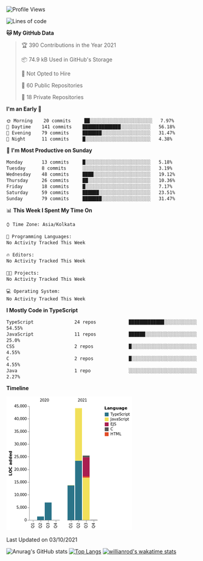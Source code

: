 <!--START_SECTION:waka-->
![Profile Views](http://img.shields.io/badge/Profile%20Views-0-blue)

![Lines of code](https://img.shields.io/badge/From%20Hello%20World%20I%27ve%20Written-91845%20lines%20of%20code-blue)

**🐱 My GitHub Data** 

> 🏆 390 Contributions in the Year 2021
 > 
> 📦 74.9 kB Used in GitHub's Storage 
 > 
> 🚫 Not Opted to Hire
 > 
> 📜 60 Public Repositories 
 > 
> 🔑 18 Private Repositories  
 > 
**I'm an Early 🐤** 

```text
🌞 Morning    20 commits     ██░░░░░░░░░░░░░░░░░░░░░░░   7.97% 
🌆 Daytime    141 commits    ██████████████░░░░░░░░░░░   56.18% 
🌃 Evening    79 commits     ███████░░░░░░░░░░░░░░░░░░   31.47% 
🌙 Night      11 commits     █░░░░░░░░░░░░░░░░░░░░░░░░   4.38%

```
📅 **I'm Most Productive on Sunday** 

```text
Monday       13 commits     █░░░░░░░░░░░░░░░░░░░░░░░░   5.18% 
Tuesday      8 commits      ░░░░░░░░░░░░░░░░░░░░░░░░░   3.19% 
Wednesday    48 commits     ████░░░░░░░░░░░░░░░░░░░░░   19.12% 
Thursday     26 commits     ██░░░░░░░░░░░░░░░░░░░░░░░   10.36% 
Friday       18 commits     █░░░░░░░░░░░░░░░░░░░░░░░░   7.17% 
Saturday     59 commits     ██████░░░░░░░░░░░░░░░░░░░   23.51% 
Sunday       79 commits     ███████░░░░░░░░░░░░░░░░░░   31.47%

```


📊 **This Week I Spent My Time On** 

```text
⌚︎ Time Zone: Asia/Kolkata

💬 Programming Languages: 
No Activity Tracked This Week

🔥 Editors: 
No Activity Tracked This Week

🐱‍💻 Projects: 
No Activity Tracked This Week

💻 Operating System: 
No Activity Tracked This Week

```

**I Mostly Code in TypeScript** 

```text
TypeScript               24 repos            █████████████░░░░░░░░░░░░   54.55% 
JavaScript               11 repos            ██████░░░░░░░░░░░░░░░░░░░   25.0% 
CSS                      2 repos             █░░░░░░░░░░░░░░░░░░░░░░░░   4.55% 
C                        2 repos             █░░░░░░░░░░░░░░░░░░░░░░░░   4.55% 
Java                     1 repo              ░░░░░░░░░░░░░░░░░░░░░░░░░   2.27%

```


**Timeline**

![Chart not found](https://raw.githubusercontent.com/wise-introvert/wise-introvert/master/charts/bar_graph.png) 


 Last Updated on 03/10/2021
<!--END_SECTION:waka-->

![Anurag's GitHub stats](https://github-readme-stats.vercel.app/api?username=wise-introvert&count_private=true&show_icons=true)
[![Top Langs](https://github-readme-stats.vercel.app/api/top-langs/?username=wise-introvert&langs_count=10)](https://github.com/anuraghazra/github-readme-stats)
[![willianrod's wakatime stats](https://github-readme-stats.vercel.app/api/wakatime?username=wiseintrovert)](https://github.com/anuraghazra/github-readme-stats)
